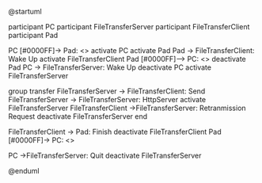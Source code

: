 @startuml

participant PC
participant FileTransferServer
participant FileTransferClient
participant Pad

PC [#0000FF]-> Pad: <<TransferStartNotify>>
activate PC
activate Pad
Pad -> FileTransferClient: Wake Up
activate FileTransferClient 
Pad [#0000FF]--> PC: <<TransferStartResponse>>
deactivate Pad
PC -> FileTransferServer: Wake Up
deactivate PC
activate FileTransferServer

group transfer
    FileTransferServer -> FileTransferClient: Send 
    FileTransferServer -> FileTransferServer: HttpServer
    activate FileTransferServer
    FileTransferClient ->FileTransferServer: Retranmission Request
    deactivate FileTransferServer
end

FileTransferClient -> Pad: Finish
deactivate FileTransferClient 
Pad [#0000FF]-> PC: <<Complete>>

PC ->FileTransferServer: Quit
deactivate FileTransferServer

@enduml
